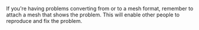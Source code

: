 If you're having problems converting from or to a mesh format, remember to
attach a mesh that shows the problem. This will enable other people to
reproduce and fix the problem.
